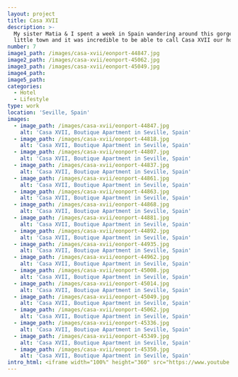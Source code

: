 ```yaml
---
layout: project
title: Casa XVII
description: >-
  My sister Matia & I spent a week in Spain wandering around this gorgeous old
  little town and it was incredible to be able to call Casa XVII our home base.
number: 7
image1_path: /images/casa-xvii/eonport-44847.jpg
image2_path: /images/casa-xvii/eonport-45062.jpg
image3_path: /images/casa-xvii/eonport-45049.jpg
image4_path:
image5_path:
categories:
  - Hotel
  - Lifestyle
type: work
location: 'Seville, Spain'
images:
  - image_path: /images/casa-xvii/eonport-44847.jpg
    alt: 'Casa XVII, Boutique Apartment in Seville, Spain'
  - image_path: /images/casa-xvii/eonport-44818.jpg
    alt: 'Casa XVII, Boutique Apartment in Seville, Spain'
  - image_path: /images/casa-xvii/eonport-44807.jpg
    alt: 'Casa XVII, Boutique Apartment in Seville, Spain'
  - image_path: /images/casa-xvii/eonport-44837.jpg
    alt: 'Casa XVII, Boutique Apartment in Seville, Spain'
  - image_path: /images/casa-xvii/eonport-44861.jpg
    alt: 'Casa XVII, Boutique Apartment in Seville, Spain'
  - image_path: /images/casa-xvii/eonport-44863.jpg
    alt: 'Casa XVII, Boutique Apartment in Seville, Spain'
  - image_path: /images/casa-xvii/eonport-44868.jpg
    alt: 'Casa XVII, Boutique Apartment in Seville, Spain'
  - image_path: /images/casa-xvii/eonport-44881.jpg
    alt: 'Casa XVII, Boutique Apartment in Seville, Spain'
  - image_path: /images/casa-xvii/eonport-44892.jpg
    alt: 'Casa XVII, Boutique Apartment in Seville, Spain'
  - image_path: /images/casa-xvii/eonport-44935.jpg
    alt: 'Casa XVII, Boutique Apartment in Seville, Spain'
  - image_path: /images/casa-xvii/eonport-44962.jpg
    alt: 'Casa XVII, Boutique Apartment in Seville, Spain'
  - image_path: /images/casa-xvii/eonport-45008.jpg
    alt: 'Casa XVII, Boutique Apartment in Seville, Spain'
  - image_path: /images/casa-xvii/eonport-45014.jpg
    alt: 'Casa XVII, Boutique Apartment in Seville, Spain'
  - image_path: /images/casa-xvii/eonport-45049.jpg
    alt: 'Casa XVII, Boutique Apartment in Seville, Spain'
  - image_path: /images/casa-xvii/eonport-45062.jpg
    alt: 'Casa XVII, Boutique Apartment in Seville, Spain'
  - image_path: /images/casa-xvii/eonport-45336.jpg
    alt: 'Casa XVII, Boutique Apartment in Seville, Spain'
  - image_path: /images/casa-xvii/eonport-45349.jpg
    alt: 'Casa XVII, Boutique Apartment in Seville, Spain'
  - image_path: /images/casa-xvii/eonport-45350.jpg
    alt: 'Casa XVII, Boutique Apartment in Seville, Spain'
intro_html: <iframe width="100%" height="360" src="https://www.youtube.com/embed/PFTNqbuD46w" frameborder="0" allow="autoplay; encrypted-media" allowfullscreen&gt;&lt;/iframe>
---
```


